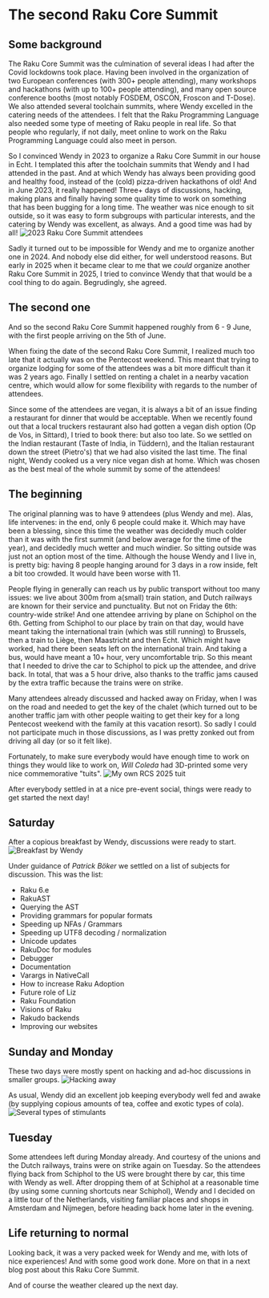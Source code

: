 # The second Raku Core Summit

## Some background

The Raku Core Summit was the culmination of several ideas I had after the Covid lockdowns took place.  Having been involved in the organization of two European conferences (with 300+ people attending), many workshops and hackathons (with up to 100+ people attending), and many open source conference booths (most notably FOSDEM, OSCON, Froscon and T-Dose).  We also attended several toolchain summits, where Wendy excelled in the catering needs of the attendees.  I felt that the Raku Programming Language also needed some type of meeting of Raku people in real life.  So that people who regularly, if not daily, meet online to work on the Raku Programming Language could also meet in person.

So I convinced Wendy in 2023 to organize a Raku Core Summit in our house in Echt.  I templated this after the toolchain summits that Wendy and I had attended in the past.  And at which Wendy has always been providing good and healthy food, instead of the (cold) pizza-driven hackathons of old!  And in June 2023, it really happened!  Three+ days of discussions, hacking, making plans and finally having some quality time to work on something that has been bugging for a long time.  The weather was nice enough to sit outside, so it was easy to form subgroups with particular interests, and the catering by Wendy was excellent, as always.  And a good time was had by all!
![2023 Raku Core Summit attendees](https://rakudoweekly.blog/wp-content/uploads/2023/06/img_1534-edited.jpeg)

Sadly it turned out to be impossible for Wendy and me to organize another one in 2024.  And nobody else did either, for well understood reasons.  But early in 2025 when it became clear to me that we *could* organize another Raku Core Summit in 2025, I tried to convince Wendy that that would be a cool thing to do again.  Begrudingly, she agreed.

## The second one

And so the second Raku Core Summit happened roughly from 6 - 9 June, with the first people arriving on the 5th of June.

When fixing the date of the second Raku Core Summit, I realized much too late that it actually was on the Pentecost weekend.  This meant that trying to organize lodging for some of the attendees was a bit more difficult than it was 2 years ago.  Finally I settled on renting a chalet in a nearby vacation centre, which would allow for some flexibility with regards to the number of attendees.

Since some of the attendees are vegan, it is always a bit of an issue finding a restaurant for dinner that would be acceptable.  When we recently found out that a local truckers restaurant also had gotten a vegan dish option (Op de Vos, in Sittard), I tried to book there: but also too late.  So we settled on the Indian restaurant (Taste of India, in Tüddern), and the Italian restaurant down the street (Pietro's) that we had also visited the last time.  The final night, Wendy cooked us a very nice vegan dish at home.  Which was chosen as the best meal of the whole summit by some of the attendees!

## The beginning

The original planning was to have 9 attendees (plus Wendy and me).  Alas, life intervenes: in the end, only 6 people could make it.  Which may have been a blessing, since this time the weather was decidedly much colder than it was with the first summit (and below average for the time of the year), and decidedly much wetter and much windier.  So sitting outside was just not an option most of the time.  Although the house Wendy and I live in, is pretty big: having 8 people hanging around for 3 days in a row inside, felt a bit too crowded.  It would have been worse with 11.

People flying in generally can reach us by public transport without too many issues: we live about 300m from a(small) train station, and Dutch railways are known for their service and punctuality.  But not on Friday the 6th: country-wide strike!  And one attendee arriving by plane on Schiphol on the 6th.  Getting from Schiphol to our place by train on that day, would have meant taking the international train (which was still running) to Brussels, then a train to Liège, then Maastricht and then Echt.  Which might have worked, had there been seats left on the international train.  And taking a bus, would have meant a 10+ hour, very uncomfortable trip.  So this meant that I needed to drive the car to Schiphol to pick up the attendee, and drive back.  In total, that was a 5 hour drive, also thanks to the traffic jams caused by the extra traffic because the trains were on strike.

Many attendees already discussed and hacked away on Friday, when I was on the road and needed to get the key of the chalet (which turned out to be another traffic jam with other people waiting to get their key for a long Pentecost weekend with the family at this vacation resort).  So sadly I could not participate much in those discussions, as I was pretty zonked out from driving all day (or so it felt like).

Fortunately, to make sure everybody would have enough time to work on things they would like to work on, *Will Coleda* had 3D-printed some very nice commemorative "tuits".
![My own RCS 2025 tuit](https://github.com/user-attachments/assets/289c9064-c798-4f8c-a031-38e2977b6dde)

After everybody settled in at a nice pre-event social, things were ready to get started the next day!

## Saturday
After a copious breakfast by Wendy, discussions were ready to start.
![Breakfast by Wendy](https://github.com/user-attachments/assets/e438a552-0fc9-4269-86ec-0dee119d8c9b)

Under guidance of *Patrick Böker* we settled on a list of subjects for discussion.  This was the list:

- Raku 6.e
- RakuAST
- Querying the AST
- Providing grammars for popular formats
- Speeding up NFAs / Grammars
- Speeding up UTF8 decoding / normalization
- Unicode updates
- RakuDoc for modules
- Debugger
- Documentation
- Varargs in NativeCall
- How to increase Raku Adoption
- Future role of Liz
- Raku Foundation
- Visions of Raku
- Rakudo backends
- Improving our websites

## Sunday and Monday
These two days were mostly spent on hacking and ad-hoc discussions in smaller groups.
![Hacking away](https://github.com/user-attachments/assets/d0163cbf-44ff-4813-8644-423da5bcc1dc)

As usual, Wendy did an excellent job keeping everybody well fed and awake (by supplying copious amounts of tea, coffee and exotic types of cola).
![Several types of stimulants](https://github.com/user-attachments/assets/bc6c2b1c-32b3-44d1-8285-0d1c25d29302)

## Tuesday
Some attendees left during Monday already.  And courtesy of the unions and the Dutch railways, trains were on strike again on Tuesday.  So the attendees flying back from Schiphol to the US were brought there by car, this time with Wendy as well.  After dropping them of at Schiphol at a reasonable time (by using some cunning shortcuts near Schiphol), Wendy and I decided on a little tour of the Netherlands, visiting familiar places and shops in Amsterdam and Nijmegen, before heading back home later in the evening.

## Life returning to normal
Looking back, it was a very packed week for Wendy and me, with lots of nice experiences!  And with some good work done.  More on that in a next blog post about this Raku Core Summit.

And of course the weather cleared up the next day.
